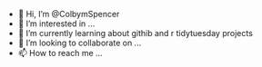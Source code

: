 - 👋 Hi, I’m @ColbymSpencer
- 👀 I’m interested in ...
- 🌱 I’m currently learning about githib and r tidytuesday projects
- 💞️ I’m looking to collaborate on ...
- 📫 How to reach me ...

<!---
ColbymSpencer/ColbymSpencer is a ✨ special ✨ repository because its `README.md` (this file) appears on your GitHub profile.
You can click the Preview link to take a look at your changes.
--->
